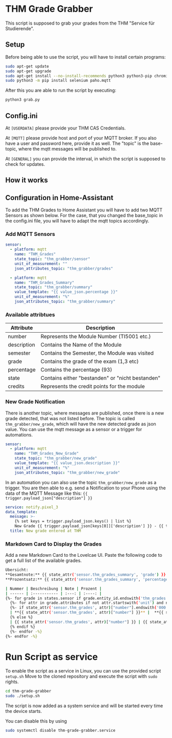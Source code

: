 # THM Grade Grabber 
This script is supposed to grab your grades from the THM "Service für Studierende".

## Setup

Before being able to use the script, you will have to install certain programs:

```bash
sudo apt-get update
sudo apt-get upgrade
sudo apt-get install --no-install-recommends python3 python3-pip chromium-bsu chromium-driver chromium-chromedriver mosquitto
sudo python3 -m pip install selenium paho.mqtt

```

After this you are able to run the script by executing:

```bash
python3 grab.py
```


## Config.ini
At `[USERDATA]` please provide your THM CAS Credentials.

At `[MQTT]` please provide host and port of your MQTT broker. If you also have a user and password here, provide it as well.
The "topic" is the base-topic, where the mqtt messages will be published to.

At `[GENERAL]` you can provide the interval, in which the script is supposed to check for updates.

## How it works

## Configuration in Home-Assistant

To add the THM Grades to Home Assistant you will have to add two MQTT Sensors as shown below.
For the case, that you changed the base_topic in the config.ini file, you will have to adapt the mqtt topics accordingly.

### Add MQTT Sensors

```yaml
sensor:
  - platform: mqtt
    name: "THM_Grades"
    state_topic: "thm_grabber/sensor"
    unit_of_measurement: ""
    json_attributes_topic: "thm_grabber/grades"

  - platform: mqtt
    name: "THM_Grades_Summary"
    state_topic: "thm_grabber/summary"
    value_template: "{{ value_json.percentage }}"
    unit_of_measurement: "%"
    json_attributes_topic: "thm_grabber/summary"
```
### Available attribtues
| Attribute | Description | 
| --- | --- |
| number | Represents the Module Number (TI5001 etc.) |
| description | Contains the Name of the Module |
| semester | Contains the Semester, the Module was visited |
| grade | Contains the grade of the exam (1,3 etc) |
| percentage | Contains the percentage (93) |
| state | Contains either "bestanden" or "nicht bestanden" |
| credits | Represents the credit points for the module |


### New Grade Notification
There is another topic, where messages are published, once there is a new grade detected, that was not listed before. 
The topic is called `thm_grabber/new_grade`, which will have the new detected grade as json value. 
You can use the mqtt message as a sensor or a trigger for automations.

```yaml
sensor:
  - platform: mqtt
    name: "THM_Grades_New_Grade"
    state_topic: "thm_grabber/new_grade"
    value_template: "{{ value_json.description }}"
    unit_of_measurement: "%"
    json_attributes_topic: "thm_grabber/new_grade"
```

In an automation you can also use the topic `thm_grabber/new_grade` as a trigger. 
You are then able to e.g. send a Notification to your Phone using the data of the MQTT Message like this:
`{{ trigger.payload_json["description"] }}`

```yaml
service: notify.pixel_3
data_template:
  message: >-
    {% set keys = trigger.payload_json.keys() | list %} 
    New Grade {{ trigger.payload_json[keys[0]]['description'] }} - {{ trigger.payload_json[keys[0]]['grade'] }} with {{ trigger.payload_json[keys[0]]['percentage'] }}%
  title: New grade entered at THM
```

### Markdown Card to Display the Grades

Add a new Markdown Card to the Lovelcae UI. Paste the following code to get a full list of the available grades.


```bash
Übersicht:
**Gesamtnote:** {{ state_attr('sensor.thm_grades_summary', 'grade') }} 
**Prozentsatz:** {{ state_attr('sensor.thm_grades_summary', 'percentage') }}%

| Nummer | Beschreibung | Note | Prozent |
| ------ | :----------- | :---: | :----: |
{%- for grade in states.sensor if grade.entity_id.endswith('thm_grades') -%}
  {%- for attr in grade.attributes if not attr.startswith('unit') and not attr.startswith('friendly') -%}
  {%- if state_attr('sensor.thm_grades', attr)["number"].endswith('000') or state_attr('sensor.thm_grades', attr)["number"].endswith('AP') or state_attr('sensor.thm_grades', attr)["number"].endswith('WPF')%}
  | **{{ state_attr('sensor.thm_grades', attr)["number"] }}** |  **{{ state_attr('sensor.thm_grades', attr)["description"] }}** | **{{ state_attr('sensor.thm_grades', attr)["grade"] }}** | **{{ state_attr('sensor.thm_grades', attr)["percentage"] }}** |
  {% else %}
  | {{ state_attr('sensor.thm_grades', attr)["number"] }} | {{ state_attr('sensor.thm_grades', attr)["description"] }} |  {{ state_attr('sensor.thm_grades', attr)["grade"] }} | {{ state_attr('sensor.thm_grades', attr)["percentage"] }} |
  {% endif %}
  {%- endfor -%}
{%- endfor -%}
```

# Run Script as service

To enable the script as a service in Linux, you can use the provided script `setup.sh`
Move to the cloned repository and execute the script with `sudo` rights. 

```bash
cd thm-grade-grabber
sudo ./setup.sh
```

The script is now added as a system service and will be started every time the device starts.

You can disable this by using 

```bash
sudo systemctl disable thm-grade-grabber.service
```
